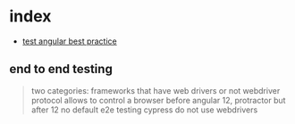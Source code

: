 # index

- [test angular best practice](https://testing-angular.com/end-to-end-testing/)

## end to end testing

> two categories: frameworks that have web drivers or not
> webdriver protocol allows to control a browser
> before angular 12, protractor but after 12 no default e2e testing
> cypress do not use webdrivers
